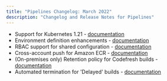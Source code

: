 ```yaml
---
title: "Pipelines Changelog: March 2022"
description: "Changelog and Release Notes for Pipelines"
---
```


- Support for Kubernetes 1.21 - [documentation]({{site.baseurl}}/docs/administration/codefresh-on-prem/#prerequisites)
- Environment definition enhancements - [documentation]({{site.baseurl}}/docs/deploy-to-kubernetes/environment-dashboard/#creating-an-environment)
- RBAC support for shared configuration - [documentation]({{site.baseurl}}/docs/pipelines/configuration/shared-configuration/)
- Cross-account push for Amazon ECR - [documentation]({{site.baseurl}}/docs/pipelines/steps/push/#fields)
- (On-premises only) Retention policy for Codefresh builds - [documentation]({{site.baseurl}}/docs/administration/codefresh-on-prem/#retention-policy-for-codefresh-builds)
- Automated termination for 'Delayed' builds - [documentation]({{site.baseurl}}/docs/pipelines/monitoring-pipelines/#applying-filters-on-the-build-view)
